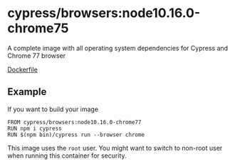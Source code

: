 # cypress/browsers:node10.16.0-chrome75

A complete image with all operating system dependencies for Cypress and Chrome 77 browser

[Dockerfile](Dockerfile)

## Example

If you want to build your image

```
FROM cypress/browsers:node10.16.0-chrome77
RUN npm i cypress
RUN $(npm bin)/cypress run --browser chrome
```

This image uses the `root` user. You might want to switch to non-root
user when running this container for security.
